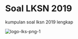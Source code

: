 # Soal LKSN 2019

kumpulan soal lksn 2019 lengkap

![logo-lks-png-1](https://i0.wp.com/frakademi.com/wp-content/uploads/2019/03/logo-website-lks-xxvipng_1549008898.png)
